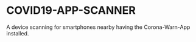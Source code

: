 # COVID19-APP-SCANNER

A device scanning for smartphones nearby having the Corona-Warn-App installed.
